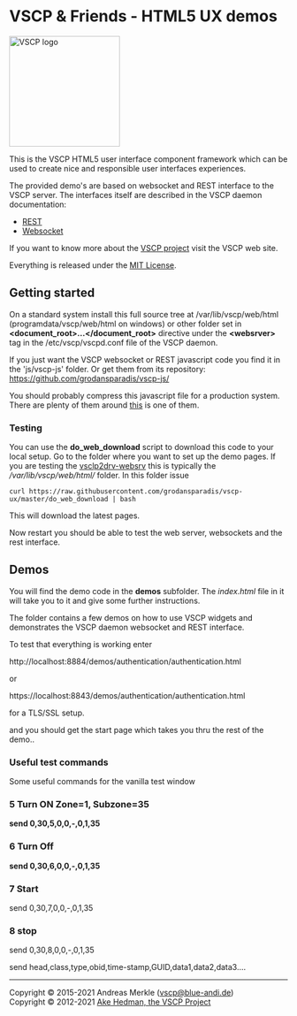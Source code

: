 # VSCP & Friends - HTML5 UX demos

<img src="https://vscp.org/images/logo.png" width="200px" alt="VSCP logo">

This is the VSCP HTML5 user interface component framework which 
can be used to create nice and responsible user interfaces experiences.

The provided demo's are based on websocket and REST interface to the VSCP server.
The interfaces itself are described in the VSCP daemon documentation:
* [REST](https://docs.vscp.org/vscpd/latest/#/rest_protocol)
* [Websocket](https://docs.vscp.org/vscpd/latest/#/websocket_interface)

If you want to know more about the [VSCP project](https://www.vscp.org) visit the VSCP web site.

Everything is released under the [MIT License](https://opensource.org/licenses/MIT).

## Getting started

On a standard system install this full source tree at /var/lib/vscp/web/html (programdata/vscp/web/html on windows) 
or other folder set in <b>&lt;document_root&gt;...&lt;/document_root&gt;</b> directive under the 
<b>&lt;websrver&gt;</b> tag in the /etc/vscp/vscpd.conf file of the VSCP daemon.

If you just want the VSCP websocket or REST javascript code you find it in the 'js/vscp-js' folder.
Or get them from its repository: https://github.com/grodansparadis/vscp-js/

You should probably compress this javascript file for a production system. There are plenty of them around [this](https://javascriptcompressor.com) is one of them.

### Testing

You can use the **do_web_download** script to download this code to your local setup. Go to the folder where you want to set up the demo pages. If you are testing the [vsclp2drv-websrv](https://github.com/grodansparadis/vscpl2drv-websrv) this is typically the _/var/lib/vscp/web/html/_ folder.  In this folder issue

```
curl https://raw.githubusercontent.com/grodansparadis/vscp-ux/master/do_web_download | bash
```

This will download the latest pages.

Now restart you should be able to test the web server, websockets and the rest interface.

## Demos

You will find the demo code in the <b>demos</b> subfolder. The *index.html* file in it will take you to it and give some further instructions.

The folder contains a few demos on how to use VSCP widgets and demonstrates the VSCP daemon websocket and REST interface.

To test that everything is working enter

http://localhost:8884/demos/authentication/authentication.html

or

https://localhost:8843/demos/authentication/authentication.html

for a TLS/SSL setup.

and you should get the start page which takes you thru the rest of the demo..

### Useful test commands

Some useful commands for the vanilla test window

### 5 Turn ON  Zone=1, Subzone=35
<b>send 0,30,5,0,0,-,0,1,35</b>

### 6 Turn Off
<b>send 0,30,6,0,0,-,0,1,35</b>

### 7 Start
</b>send 0,30,7,0,0,-,0,1,35</b>

### 8 stop
</b>send 0,30,8,0,0,-,0,1,35</b>

send head,class,type,obid,time-stamp,GUID,data1,data2,data3....


---
Copyright &copy; 2015-2021 Andreas Merkle (vscp@blue-andi.de)<br />
Copyright &copy; 2012-2021 <a href="https://www.vscp.org">Ake Hedman, the VSCP Project</a>
